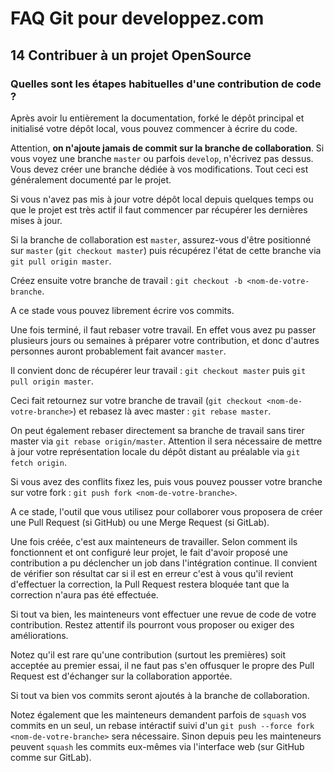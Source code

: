 # FAQ Git pour developpez.com

## 14 Contribuer à un projet OpenSource

### Quelles sont les étapes habituelles d'une contribution de code ?

Après avoir lu entièrement la documentation, forké le dépôt principal et initialisé votre dépôt local, vous pouvez commencer à écrire du code.

Attention, **on n'ajoute jamais de commit sur la branche de collaboration**. Si vous voyez une branche `master` ou parfois `develop`, n'écrivez pas dessus.
Vous devez créer une branche dédiée à vos modifications. Tout ceci est généralement documenté par le projet.

Si vous n'avez pas mis à jour votre dépôt local depuis quelques temps ou que le projet est très actif il faut commencer par récupérer les dernières mises à jour.

Si la branche de collaboration est `master`, assurez-vous d'être positionné sur `master` (`git checkout master`) puis récupérez l'état de cette branche via `git pull origin master`.

Créez ensuite votre branche de travail : `git checkout -b <nom-de-votre-branche`.

A ce stade vous pouvez librement écrire vos commits.

Une fois terminé, il faut rebaser votre travail. En effet vous avez pu passer plusieurs jours ou semaines à préparer votre contribution, et donc d'autres personnes auront probablement fait avancer `master`.

Il convient donc de récupérer leur travail : `git checkout master` puis `git pull origin master`.

Ceci fait retournez sur votre branche de travail (`git checkout <nom-de-votre-branche>`) et rebasez là avec master : `git rebase master`.

On peut également rebaser directement sa branche de travail sans tirer master via `git rebase origin/master`.
Attention il sera nécessaire de mettre à jour votre représentation locale du dépôt distant au préalable via `git fetch origin`.

Si vous avez des conflits fixez les, puis vous pouvez pousser votre branche sur votre fork : `git push fork <nom-de-votre-branche>`.

A ce stade, l'outil que vous utilisez pour collaborer vous proposera de créer une Pull Request (si GitHub) ou une Merge Request (si GitLab).

Une fois créée, c'est aux mainteneurs de travailler.
Selon comment ils fonctionnent et ont configuré leur projet, le fait d'avoir proposé une contribution a pu déclencher un job dans l'intégration continue.
Il convient de vérifier son résultat car si il est en erreur c'est à vous qu'il revient d'effectuer la correction, la Pull Request restera bloquée tant que la correction n'aura pas été effectuée.

Si tout va bien, les mainteneurs vont effectuer une revue de code de votre contribution. Restez attentif ils pourront vous proposer ou exiger des améliorations.

Notez qu'il est rare qu'une contribution (surtout les premières) soit acceptée au premier essai, il ne faut pas s'en offusquer le propre des Pull Request est d'échanger sur la collaboration apportée.

Si tout va bien vos commits seront ajoutés à la branche de collaboration.

Notez également que les mainteneurs demandent parfois de `squash` vos commits en un seul, un rebase intéractif suivi d'un `git push --force fork <nom-de-votre-branche>` sera nécessaire.
Sinon depuis peu les mainteneurs peuvent `squash` les commits eux-mêmes via l'interface web (sur GitHub comme sur GitLab).
